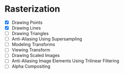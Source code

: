 # Rasterization

+ [x] Drawing Points
+ [x] Drawing Lines
+ [ ] Drawing Triangles
+ [ ] Anti-Aliasing Using Supersampling
+ [ ] Modeling Transforms
+ [ ] Viewing Transform
+ [ ] Drawing Scaled Images
+ [ ] Anti-Aliasing Image Elements Using Trilinear Filtering
+ [ ] Alpha Compositing